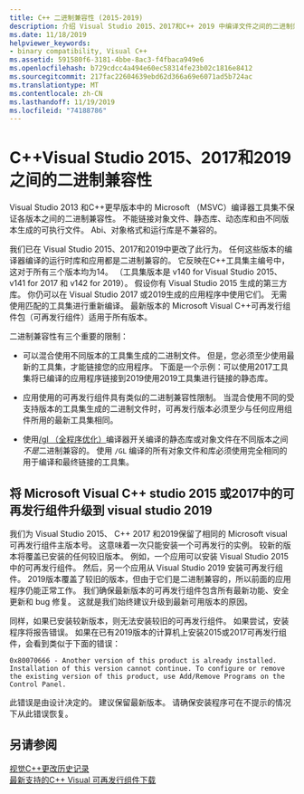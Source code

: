 ```yaml
---
title: C++ 二进制兼容性 (2015-2019)
description: 介绍 Visual Studio 2015、2017和C++ 2019 中编译文件之间的二进制兼容性。 一个 Microsoft Visual C++可再发行组件包适用于所有三个版本。
ms.date: 11/18/2019
helpviewer_keywords:
- binary compatibility, Visual C++
ms.assetid: 591580f6-3181-4bbe-8ac3-f4fbaca949e6
ms.openlocfilehash: b729cdcc4a494e60ec58314fe23b02c1816e8412
ms.sourcegitcommit: 217fac22604639ebd62d366a69e6071ad5b724ac
ms.translationtype: MT
ms.contentlocale: zh-CN
ms.lasthandoff: 11/19/2019
ms.locfileid: "74188786"
---
```

# <a name="c-binary-compatibility-between-visual-studio-2015-2017-and-2019"></a>C++Visual Studio 2015、2017和2019之间的二进制兼容性

Visual Studio 2013 和C++更早版本中的 Microsoft （MSVC）编译器工具集不保证各版本之间的二进制兼容性。 不能链接对象文件、静态库、动态库和由不同版本生成的可执行文件。 Abi、对象格式和运行库是不兼容的。

我们已在 Visual Studio 2015、2017和2019中更改了此行为。 任何这些版本的编译器编译的运行时库和应用都是二进制兼容的。 它反映在C++工具集主编号中，这对于所有三个版本均为14。 （工具集版本是 v140 for Visual Studio 2015、v141 for 2017 和 v142 for 2019）。 假设你有 Visual Studio 2015 生成的第三方库。 你仍可以在 Visual Studio 2017 或2019生成的应用程序中使用它们。 无需使用匹配的工具集进行重新编译。 最新版本的 Microsoft Visual C++可再发行组件包（可再发行组件）适用于所有版本。

二进制兼容性有三个重要的限制：

- 可以混合使用不同版本的工具集生成的二进制文件。 但是，您必须至少使用最新的工具集，才能链接您的应用程序。 下面是一个示例：可以使用2017工具集将已编译的应用程序链接到2019使用2019工具集进行链接的静态库。

- 应用使用的可再发行组件具有类似的二进制兼容性限制。 当混合使用不同的受支持版本的工具集生成的二进制文件时，可再发行版本必须至少与任何应用组件所用的最新工具集相同。

- 使用[/gl （全程序优化）](../build/reference/gl-whole-program-optimization.md)编译器开关编译的静态库或对象文件在不同版本之间*不是*二进制兼容的。 使用 `/GL` 编译的所有对象文件和库必须使用完全相同的用于编译和最终链接的工具集。

## <a name="upgrade-the-microsoft-visual-c-redistributable-from-visual-studio-2015-or-2017-to-visual-studio-2019"></a>将 Microsoft Visual C++ studio 2015 或2017中的可再发行组件升级到 visual studio 2019

我们为 Visual Studio 2015、 C++ 2017 和2019保留了相同的 Microsoft visual 可再发行组件主版本号。 这意味着一次只能安装一个可再发行的实例。 较新的版本将覆盖已安装的任何较旧版本。 例如，一个应用可以安装 Visual Studio 2015 中的可再发行组件。 然后，另一个应用从 Visual Studio 2019 安装可再发行组件。 2019版本覆盖了较旧的版本，但由于它们是二进制兼容的，所以前面的应用程序仍能正常工作。 我们确保最新版本的可再发行组件包含所有最新功能、安全更新和 bug 修复。 这就是我们始终建议升级到最新可用版本的原因。

同样，如果已安装较新版本，则无法安装较旧的可再发行组件。 如果尝试，安装程序将报告错误。 如果在已有2019版本的计算机上安装2015或2017可再发行组件，会看到类似于下面的错误：

```Output
0x80070666 - Another version of this product is already installed. Installation of this version cannot continue. To configure or remove the existing version of this product, use Add/Remove Programs on the Control Panel.
```

此错误是由设计决定的。 建议保留最新版本。 请确保安装程序可在不提示的情况下从此错误恢复。

## <a name="see-also"></a>另请参阅

[视觉C++更改历史记录](../porting/visual-cpp-change-history-2003-2015.md)\
[最新支持的C++ Visual 可再发行组件下载](https://support.microsoft.com/help/2977003/the-latest-supported-visual-c-downloads)
